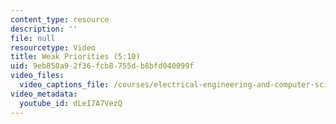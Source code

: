 ```yaml
---
content_type: resource
description: ''
file: null
resourcetype: Video
title: Weak Priorities (5:10)
uid: 9eb850a9-2f36-fcb8-755d-b8bfd040099f
video_files:
  video_captions_file: /courses/electrical-engineering-and-computer-science/6-004-computation-structures-spring-2017/c18/c18s2/c18s2v5/weak-priorities-5-10-/dLeI7A7VezQ.vtt
video_metadata:
  youtube_id: dLeI7A7VezQ
---
```

